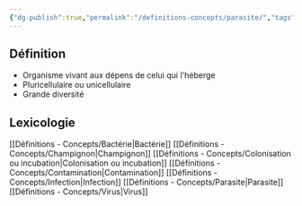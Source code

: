 ```yaml
---
{"dg-publish":true,"permalink":"/definitions-concepts/parasite/","tags":["définition"],"noteIcon":"2"}
---
```



## Définition
- Organisme vivant aux dépens de celui qui l'héberge 
- Pluricellulaire ou unicellulaire
- Grande diversité
## Lexicologie 
[[Définitions - Concepts/Bactérie\|Bactérie]]
[[Définitions - Concepts/Champignon\|Champignon]]
[[Définitions - Concepts/Colonisation ou incubation\|Colonisation ou incubation]]
[[Définitions - Concepts/Contamination\|Contamination]]
[[Définitions - Concepts/Infection\|Infection]]
[[Définitions - Concepts/Parasite\|Parasite]]
[[Définitions - Concepts/Virus\|Virus]]

